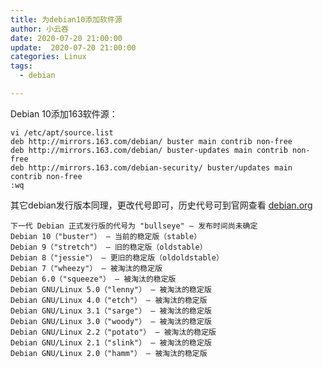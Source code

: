 ```yaml
---
title: 为debian10添加软件源
author: 小云吞
date: 2020-07-20 21:00:00
update:  2020-07-20 21:00:00
categories: Linux
tags: 
  - debian

---
```

Debian 10添加163软件源：
```
vi /etc/apt/source.list
deb http://mirrors.163.com/debian/ buster main contrib non-free
deb http://mirrors.163.com/debian/ buster-updates main contrib non-free
deb http://mirrors.163.com/debian-security/ buster/updates main contrib non-free
:wq
```
其它debian发行版本同理，更改代号即可，历史代号可到官网查看 [debian.org](https://www.debian.org/releases/index.zh-cn.html)


    下一代 Debian 正式发行版的代号为 "bullseye" — 发布时间尚未确定
    Debian 10（"buster"） — 当前的稳定版（stable）
    Debian 9（"stretch"） — 旧的稳定版（oldstable）
    Debian 8（"jessie"） — 更旧的稳定版（oldoldstable）
    Debian 7（"wheezy"） — 被淘汰的稳定版
    Debian 6.0（"squeeze"） — 被淘汰的稳定版
    Debian GNU/Linux 5.0（"lenny"） — 被淘汰的稳定版
    Debian GNU/Linux 4.0（"etch"） — 被淘汰的稳定版
    Debian GNU/Linux 3.1（"sarge"） — 被淘汰的稳定版
    Debian GNU/Linux 3.0（"woody"） — 被淘汰的稳定版
    Debian GNU/Linux 2.2（"potato"） — 被淘汰的稳定版
    Debian GNU/Linux 2.1（"slink"） — 被淘汰的稳定版
    Debian GNU/Linux 2.0（"hamm"） — 被淘汰的稳定版


